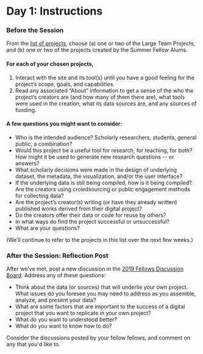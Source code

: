 # Day 1: Instructions

### Before the Session

From the [list of projects](https://github.com/cornell-colab/digital-humanities-fellowship/blob/master/1.%20Introduction/list%20of%20projects.md), choose (a) one or two of the Large Team Projects, and (b) one or two of the projects created by the Summer Fellow Alums.

#### For each of your chosen projects,
 
1. Interact with the site and its tool(s) until you have a good feeling for the project’s scope, goals, and capabilities.
2. Read any associated “About” information to get a sense of the who the project’s creators are (and how many of them there are), what tools were used in the creation, what its data sources are, and any sources of funding.
 
#### A few questions you might want to consider:
* Who is the intended audience? Scholarly researchers, students, general public, a combination?
* Would this project be a useful tool for research, for teaching, for both? How might it be used to generate new research questions -- or answers?
* What scholarly decisions were made in the design of underlying dataset, the metadata, the visualization, and/or the user interface?
* If the underlying data is still being compiled, how is it being compiled? Are the creators using crowdsourcing or public engagement methods for collecting data?
* Are the project’s creator(s) writing (or have they already written) published works derived from their digital project?
* Do the creators offer their data or code for reuse by others?
* In what ways do find the project successful or unsuccessful?
* What are your questions?

(We'll continue to refer to the projects in this list over the next few weeks.)

### After the Session: Reflection Post

After we've met, post a new discussion in the [2019 Fellows Discussion Board](https://github.com/orgs/cornell-colab/teams/2018-fellows). Address any of these questions:  

* Think about the data (or sources) that will underlie your own project. What issues do you foresee you may need to address as you assemble, analyze, and present your data?
* What are some factors that are important to the success of a digital project that you want to replicate in your own project?  
* What do you want to understood better?  
* What do you want to know how to do? 

Consider the discussions posted by your fellow fellows, and comment on any that you'd like to. 

